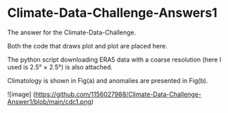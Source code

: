 # Climate-Data-Challenge-Answers1
The answer for the Climate-Data-Challenge.

Both the code that draws plot and plot are placed here.

The python script downloading ERA5 data with a coarse resolution (here I used is 2.5&deg; $\times$ 2.5&deg;) is also attached.

Climatology is shown in Fig(a) and anomalies are presented in Fig(b).

![image] (https://github.com/1156027988/Climate-Data-Challenge-Answer1/blob/main/cdc1.png)
